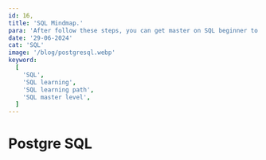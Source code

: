 ```yaml
---
id: 16,
title: 'SQL Mindmap.'
para: 'After follow these steps, you can get master on SQL beginner to master level.'
date: '29-06-2024'
cat: 'SQL'
image: '/blog/postgresql.webp'
keyword:
  [
    'SQL',
    'SQL learning',
    'SQL learning path',
    'SQL master level',
  ]
---
```


# Postgre SQL
